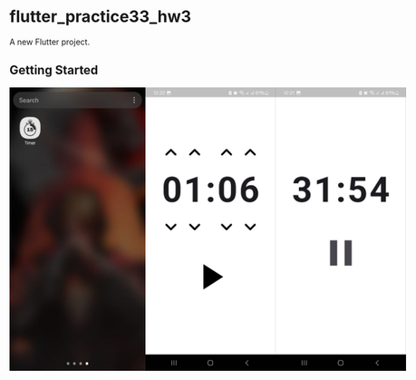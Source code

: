 # flutter_practice33_hw3

A new Flutter project.

## Getting Started

<div style="display: flex; justify-content: space-between;">
  <img src="assets/images/image1.jpg" alt="Image 1" width="240" height="500">
  <img src="assets/images/image2.jpg" alt="Image 2" width="230" height="500">
    <img src="assets/images/image3.jpg" alt="Image 2" width="230" height="500">
</div>
